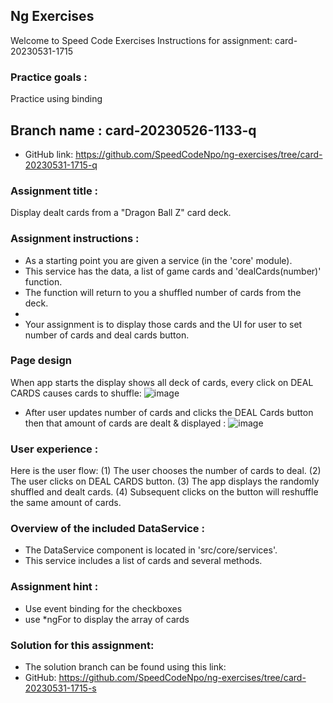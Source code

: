## Ng Exercises

Welcome to Speed Code Exercises
Instructions for assignment: card-20230531-1715

### Practice goals :

Practice using binding

## Branch name : card-20230526-1133-q

- GitHub link: https://github.com/SpeedCodeNpo/ng-exercises/tree/card-20230531-1715-q

### Assignment title :

Display dealt cards from a "Dragon Ball Z" card deck.

### Assignment instructions :

- As a starting point you are given a service (in the 'core' module).
- This service has the data, a list of game cards and 'dealCards(number)' function.
- The function will return to you a shuffled number of cards from the deck.
-
- Your assignment is to display those cards and the UI for user to set number of cards and deal cards button.

### Page design

When app starts the display shows all deck of cards, every click on DEAL CARDS causes cards to shuffle:
![image](https://github.com/SpeedCodeNpo/ng-exercises/assets/132397719/5677ccee-af70-43e1-b11b-2cfed9454c1f)

- After user updates number of cards and clicks the DEAL Cards button then that amount of cards are dealt & displayed :
  ![image](https://github.com/SpeedCodeNpo/ng-exercises/assets/132397719/b0311978-e309-4a1f-b0d9-00d66131ea58)

### User experience :

Here is the user flow:
(1) The user chooses the number of cards to deal.
(2) The user clicks on DEAL CARDS button.
(3) The app displays the randomly shuffled and dealt cards.
(4) Subsequent clicks on the button will reshuffle the same amount of cards.

### Overview of the included DataService :

- The DataService component is located in 'src/core/services'.
- This service includes a list of cards and several methods.

### Assignment hint :

- Use event binding for the checkboxes
- use \*ngFor to display the array of cards

### Solution for this assignment:

- The solution branch can be found using this link:
- GitHub: https://github.com/SpeedCodeNpo/ng-exercises/tree/card-20230531-1715-s
